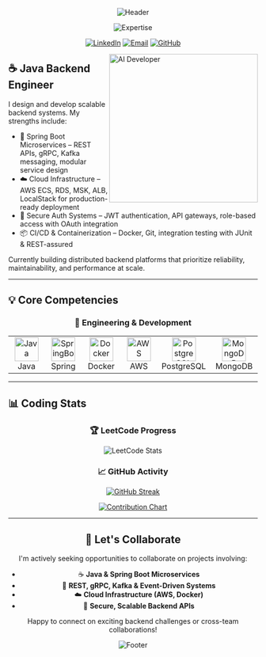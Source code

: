 <div align="center">


![Header](https://capsule-render.vercel.app/api?type=waving&color=0:06B6D4,50:3B82F6,100:6366F1&height=200&section=header&text=Sayed%20Ismail%20Ahmed&fontSize=50&fontColor=FFFFFF&fontAlignY=35&desc=Back-end%20Java%20Developer&descSize=20&descColor=FFFFFF&descAlignY=60&animation=fadeIn)
  <p align="center">
    <img src="https://readme-typing-svg.demolab.com?font=JetBrains+Mono&weight=600&duration=3000&pause=1000&color=06B6D4&center=true&vCenter=true&random=false&width=500&lines=Architecting+Scalable+Java+Microservices;Building+Secure+Spring+Boot+APIs;Deploying+Cloud-Native+Systems+on+AWS;Engineering+Robust+Backends" alt="Expertise" />
  </p>

  [![LinkedIn](https://img.shields.io/badge/LinkedIn-0A66C2?style=for-the-badge&logo=linkedin&logoColor=white)](https://www.linkedin.com/in/sayeddotexe)
  [![Email](https://img.shields.io/badge/Email-3B82F6?style=for-the-badge&logo=gmail&logoColor=white)](mailto:contact.ismailahmed@gmail.com)
  [![GitHub](https://img.shields.io/badge/GitHub-181717?style=for-the-badge&logo=github&logoColor=white)](https://github.com/Sayeddotexe)

</div>

<img align="right" alt="AI Developer" width="300" src="https://raw.githubusercontent.com/Sa1f27/Sa1f27/main/ai_animation.gif" />

## ☕ Java Backend Engineer

I design and develop scalable backend systems. My strengths include:

- 🔧 Spring Boot Microservices – REST APIs, gRPC, Kafka messaging, modular service design
- ☁️ Cloud Infrastructure – AWS ECS, RDS, MSK, ALB, LocalStack for production-ready deployment
- 🔐 Secure Auth Systems – JWT authentication, API gateways, role-based access with OAuth integration
- 📦 CI/CD & Containerization – Docker, Git, integration testing with JUnit & REST-assured

Currently building distributed backend platforms that prioritize reliability, maintainability, and performance at scale.

---

## 💡 Core Competencies

<div align="center">

 

  ### 🔧 Engineering & Development
  
  <table>
    <tr>
      <td align="center" width="100">
        <img src="https://skillicons.dev/icons?i=java" width="48" height="48" alt="Java" />
        <br>Java
      </td>
       <td align="center" width="100">
        <img src="https://skillicons.dev/icons?i=spring" width="48" height="48" alt="SpringBoot" />
        <br>Spring
      </td>
      <td align="center" width="100">
        <img src="https://skillicons.dev/icons?i=docker" width="48" height="48" alt="Docker" />
        <br>Docker
      </td>
      <td align="center" width="100">
        <img src="https://skillicons.dev/icons?i=aws" width="48" height="48" alt="AWS" />
        <br>AWS
      </td>
      <td align="center" width="100">
        <img src="https://skillicons.dev/icons?i=postgresql" width="48" height="48" alt="PostgreSQL" />
        <br>PostgreSQL
      </td>
      <td align="center" width="100">
        <img src="https://skillicons.dev/icons?i=mongodb" width="48" height="48" alt="MongoDB" />
        <br>MongoDB
      </td>
    </tr>
   
  </table>
</div>

---

## 📊 Coding Stats

<div align="center">

  ### 🏆 LeetCode Progress
  <img src="https://leetcard.jacoblin.cool/Sayeddotexe?theme=nord&font=JetBrains%20Mono&ext=heatmap" alt="LeetCode Stats" />

  ### 📈 GitHub Activity
  
  [![GitHub Streak](https://streak-stats.demolab.com?user=Sa1f27&theme=transparent&hide_border=true&mode=weekly&fire=06B6D4&ring=3B82F6&currStreakLabel=6366F1&sideLabels=06B6D4)](https://git.io/streak-stats)
  
  [![Contribution Chart](https://github-readme-activity-graph.vercel.app/graph?username=Sayeddotexe&theme=react-dark&hide_border=true&bg_color=0d1117&area=true&line=06B6D4&point=3B82F6&area_color=6366F1)](https://github.com/sayeddotexe/github-readme-activity-graph)

</div>

---

<div align="center">

  ## 🤝 Let's Collaborate

  I'm actively seeking opportunities to collaborate on projects involving:
  
  - ☕ **Java & Spring Boot Microservices**
  - 📡 **REST, gRPC, Kafka & Event-Driven Systems**
  - ☁️ **Cloud Infrastructure (AWS, Docker)**
  - 🔐 **Secure, Scalable Backend APIs**

  <p>Happy to connect on exciting backend challenges or cross-team collaborations!</p>

  ![Footer](https://capsule-render.vercel.app/api?type=waving&color=0:6366F1,50:3B82F6,100:06B6D4&height=120&section=footer)

</div>
